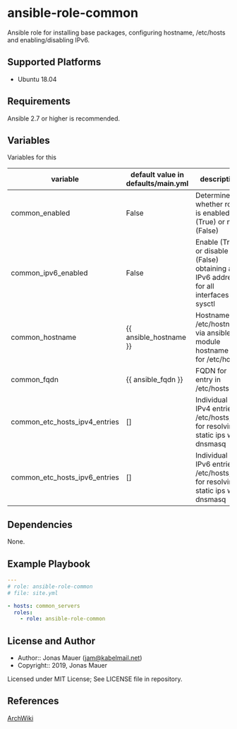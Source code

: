 # ansible-role-common

Ansible role for installing base packages, configuring hostname, /etc/hosts and enabling/disabling IPv6.

## Supported Platforms

* Ubuntu 18.04

## Requirements

Ansible 2.7 or higher is recommended.

## Variables

Variables for this

| variable | default value in defaults/main.yml | description |
| -------- | ---------------------------------- | ----------- |
| common_enabled | False | Determine whether role is enabled (True) or not (False) |
| common_ipv6_enabled | False | Enable (True) or disable (False) obtaining an IPv6 address for all interfaces via sysctl |
| common_hostname | {{ ansible_hostname }} | Hostname in /etc/hostname via ansible module hostname and for /etc/hosts |
| common_fqdn | {{ ansible_fqdn }} | FQDN for entry in /etc/hosts |
| common_etc_hosts_ipv4_entries | [] | Individual IPv4 entries in /etc/hosts, i.e. for resolving static ips with dnsmasq |
| common_etc_hosts_ipv6_entries | [] | Individual IPv6 entries in /etc/hosts, i.e. for resolving static ips with dnsmasq |

## Dependencies

None.

## Example Playbook

```yaml
---
# role: ansible-role-common
# file: site.yml

- hosts: common_servers
  roles:
    - role: ansible-role-common
```

## License and Author

- Author:: Jonas Mauer (<jam@kabelmail.net>)
- Copyright:: 2019, Jonas Mauer

Licensed under MIT License;
See LICENSE file in repository.

## References

[ArchWiki](https://wiki.archlinux.org/)
